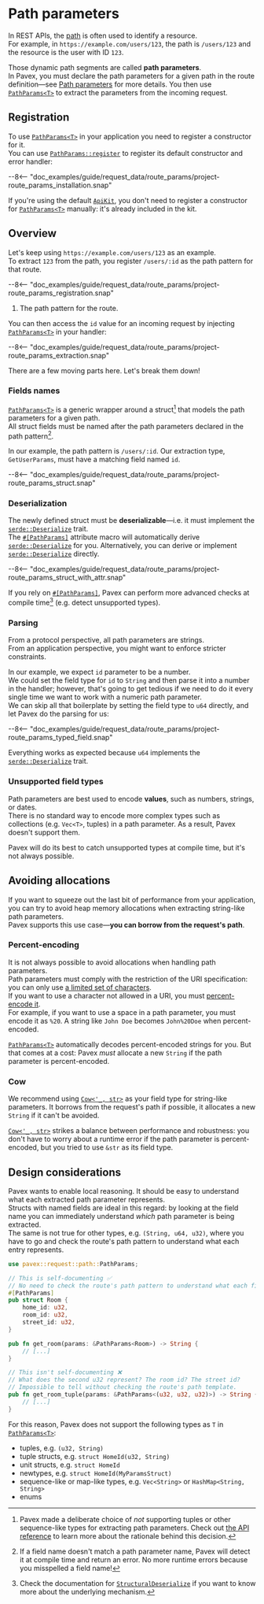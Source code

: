# Path parameters

In REST APIs, the [path](index.md) is often used to identify a resource.  
For example, in `https://example.com/users/123`, the path is `/users/123` and the resource is the user with ID `123`.

Those dynamic path segments are called **path parameters**.  
In Pavex, you must declare the path parameters for a given path in the route definition—see [Path parameters](../../routing/path_patterns.md#route-parameters)
for more details.
You then use [`PathParams<T>`][PathParams] to extract the parameters from the incoming request.

## Registration

To use [`PathParams<T>`][PathParams] in your application you need to register a constructor for it.  
You can use [`PathParams::register`][PathParams::register] to register its default constructor
and error handler:

--8<-- "doc_examples/guide/request_data/route_params/project-route_params_installation.snap"

If you're using the default [`ApiKit`](../../dependency_injection/kits.md),
you don't need to register a constructor for [`PathParams<T>`][PathParams] manually:
it's already included in the kit.

## Overview

Let's keep using `https://example.com/users/123` as an example.  
To extract `123` from the path, you register `/users/:id` as the path pattern for that route.

--8<-- "doc_examples/guide/request_data/route_params/project-route_params_registration.snap"

1. The path pattern for the route.

You can then access the `id` value for an incoming request by injecting [`PathParams<T>`][PathParams] in your handler:

--8<-- "doc_examples/guide/request_data/route_params/project-route_params_extraction.snap"

There are a few moving parts here. Let's break them down!

### Fields names

[`PathParams<T>`][PathParams] is a generic wrapper around a struct[^why-struct] that models the path parameters for a given path.  
All struct fields must be named after the path parameters declared in the path pattern[^wrong-name].

In our example, the path pattern is `/users/:id`.
Our extraction type, `GetUserParams`, must have a matching field named `id`.

--8<-- "doc_examples/guide/request_data/route_params/project-route_params_struct.snap"

### Deserialization

The newly defined struct must be **deserializable**—i.e. it must implement the [`serde::Deserialize`][serde::Deserialize] trait.  
The [`#[PathParams]`][PathParamsMacro] attribute macro will automatically derive [`serde::Deserialize`][serde::Deserialize] for you. Alternatively, you can derive or implement [`serde::Deserialize`][serde::Deserialize] directly.

--8<-- "doc_examples/guide/request_data/route_params/project-route_params_struct_with_attr.snap"

If you rely on [`#[PathParams]`][PathParamsMacro], Pavex can perform more advanced checks at compile time[^structural-deserialize] (e.g. detect unsupported types).

### Parsing

From a protocol perspective, all path parameters are strings.  
From an application perspective, you might want to enforce stricter constraints.

In our example, we expect `id` parameter to be a number.  
We could set the field type for `id` to `String` and then parse it into a number in the handler; however, that's going
to get tedious if we need to do it every single time we want to work with a numeric path parameter.  
We can skip all that boilerplate by setting the field type to `u64` directly, and let Pavex do the parsing for us:

--8<-- "doc_examples/guide/request_data/route_params/project-route_params_typed_field.snap"

Everything works as expected because `u64` implements the [`serde::Deserialize`][serde::Deserialize] trait.

### Unsupported field types

Path parameters are best used to encode **values**, such as numbers, strings, or dates.  
There is no standard way to encode more complex types such as collections (e.g. `Vec<T>`, tuples) in a path parameter.
As a result, Pavex doesn't support them.

Pavex will do its best to catch unsupported types at compile time, but it's not always possible.

## Avoiding allocations

If you want to squeeze out the last bit of performance from your application,
you can try to avoid heap memory allocations when extracting string-like path parameters.  
Pavex supports this use case—**you can borrow from the request's path**.

### Percent-encoding

It is not always possible to avoid allocations when handling path parameters.  
Path parameters must comply with the restriction of the URI specification:
you can only use [a limited set of characters](https://datatracker.ietf.org/doc/html/rfc3986#section-2).  
If you want to use a character not allowed in a URI, you must [percent-encode it](https://developer.mozilla.org/en-US/docs/Glossary/Percent-encoding).  
For example, if you want to use a space in a path parameter, you must encode it as `%20`.
A string like `John Doe` becomes `John%20Doe` when percent-encoded.

[`PathParams<T>`][PathParams] automatically decodes percent-encoded strings for you. But that comes at a cost:
Pavex _must_ allocate a new `String` if the path parameter is percent-encoded.

### Cow

We recommend using [`Cow<'_, str>`][Cow] as your field type for string-like parameters.
It borrows from the request's path if possible, it allocates a new `String` if it can't be avoided.

[`Cow<'_, str>`][Cow] strikes a balance between performance and robustness:
you don't have to worry about a runtime error if the path parameter
is percent-encoded, but you tried to use `&str` as its field type.

## Design considerations

Pavex wants to enable local reasoning. It should be easy to understand what
each extracted path parameter represents.  
Structs with named fields are ideal in this regard: by looking at the field name you can
immediately understand _which_ path parameter is being extracted.  
The same is not true for other types, e.g. `(String, u64, u32)`, where you have to go and
check the route's path pattern to understand what each entry represents.

```rust
use pavex::request::path::PathParams;

// This is self-documenting ✅
// No need to check the route's path pattern to understand what each field represents.
#[PathParams]
pub struct Room {
    home_id: u32,
    room_id: u32,
    street_id: u32,
}

pub fn get_room(params: &PathParams<Room>) -> String {
    // [...]
}

// This isn't self-documenting ❌
// What does the second u32 represent? The room id? The street id?
// Impossible to tell without checking the route's path template.
pub fn get_room_tuple(params: &PathParams<(u32, u32, u32)>) -> String {
    // [...]
}
```

For this reason, Pavex does not support the following types as `T` in [`PathParams<T>`][PathParams]:

- tuples, e.g. `(u32, String)`
- tuple structs, e.g. `struct HomeId(u32, String)`
- unit structs, e.g. `struct HomeId`
- newtypes, e.g. `struct HomeId(MyParamsStruct)`
- sequence-like or map-like types, e.g. `Vec<String>` or `HashMap<String, String>`
- enums

[^why-struct]: Pavex made a deliberate choice of _not_ supporting tuples or other sequence-like types for extracting path parameters.
Check out [the API reference](../../../api_reference/pavex/request/path/struct.PathParams.html#unsupported-types)
to learn more about the rationale behind this decision.

[^wrong-name]: If a field name doesn't match a path parameter name, Pavex will detect it at compile time and return
an error.
No more runtime errors because you misspelled a field name!

[^structural-deserialize]: Check the documentation for [`StructuralDeserialize`][StructuralDeserialize] if you want
to know more about the underlying mechanism.

[RequestHead]: ../../../api_reference/pavex/request/struct.RequestHead.html
[RequestHead::target]: ../../../api_reference/pavex/request/struct.RequestHead.html#structfield.target
[PathParams]: ../../../api_reference/pavex/request/path/struct.PathParams.html
[PathParams::register]: ../../../api_reference/pavex/request/path/struct.PathParams.html#method.register
[PathParamsMacro]: ../../../api_reference/pavex/request/path/attr.PathParams.html
[serde::Deserialize]: https://docs.rs/serde/latest/serde/trait.Deserialize.html
[StructuralDeserialize]: ../../../api_reference/pavex/serialization/trait.StructuralDeserialize.html
[Cow]: https://doc.rust-lang.org/std/borrow/enum.Cow.html
